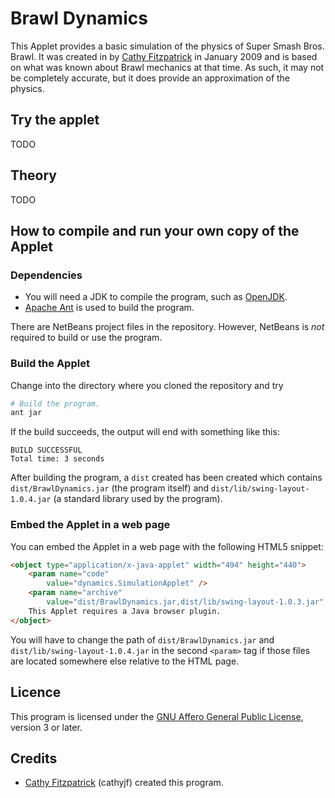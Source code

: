 # Brawl Dynamics

This Applet provides a basic simulation of the physics of Super Smash Bros. Brawl. It was created in by [Cathy Fitzpatrick][cathyjf] in January 2009 and is based on what was known about Brawl mechanics at that time. As such, it may not be completely accurate, but it does provide an approximation of the physics.

## Try the applet

TODO

## Theory

TODO

## How to compile and run your own copy of the Applet

### Dependencies

+ You will need a JDK to compile the program, such as [OpenJDK][].
+ [Apache Ant][] is used to build the program.

There are NetBeans project files in the repository. However, NetBeans is _not_
required to build or use the program.

### Build the Applet

Change into the directory where you cloned the repository and try

```bash
# Build the program.
ant jar
```

If the build succeeds, the output will end with something like this:

```
BUILD SUCCESSFUL
Total time: 3 seconds
```

After building the program, a `dist` created has been created which contains
`dist/BrawlDynamics.jar` (the program itself) and
`dist/lib/swing-layout-1.0.4.jar` (a standard library used by the program).

### Embed the Applet in a web page

You can embed the Applet in a web page with the following HTML5 snippet:

```html
<object type="application/x-java-applet" width="494" height="440">
    <param name="code"
        value="dynamics.SimulationApplet" />
    <param name="archive"
        value="dist/BrawlDynamics.jar,dist/lib/swing-layout-1.0.3.jar" />
    This Applet requires a Java browser plugin.
</object>
```

You will have to change the path of `dist/BrawlDynamics.jar` and
`dist/lib/swing-layout-1.0.4.jar` in the second `<param>` tag if those files
are located somewhere else relative to the HTML page.

## Licence

This program is licensed under the [GNU Affero General Public License][agpl3],
version 3 or later.

## Credits

+ [Cathy Fitzpatrick][cathyjf] (cathyjf) created this program.


[OpenJDK]: http://openjdk.java.net
[Apache Ant]: https://ant.apache.org/
[agpl3]: http://www.fsf.org/licensing/licenses/agpl-3.0.html
[cathyjf]: https://cathyjf.com
